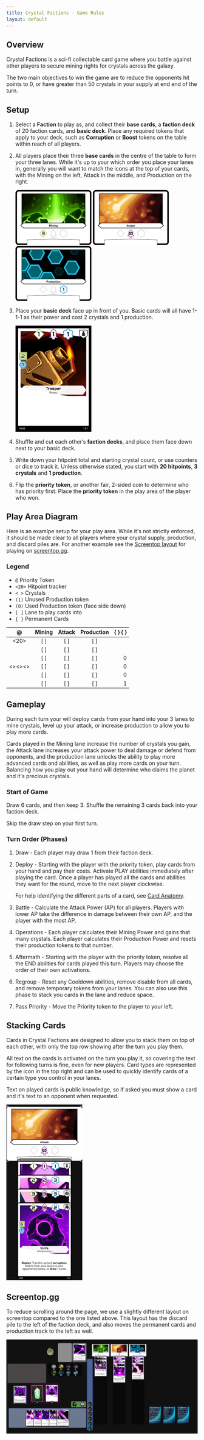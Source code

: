 ```yaml
---
title: Crystal Factions - Game Rules
layout: default
---
```


## Overview

Crystal Factions is a sci-fi collectable card game where you battle against other players to secure mining rights for crystals across the galaxy.

The two main objectives to win the game are to reduce the opponents hit points to 0, or have greater than 50 crystals in your supply at end end of the turn.

## Setup

1. Select a **Faction** to play as, and collect their **base cards**, a **faction deck** of 20 faction cards, and **basic deck**. Place any required tokens that apply to your deck, such as **Corruption** or **Boost** tokens on the table within reach of all players.

1. All players place their three **base cards** in the centre of the table to form your three lanes. While it's up to your which order you place your lanes in, generally you will want to match the icons at the top of your cards, with the Mining on the left, Attack in the middle, and Production on the right.

    <img src="./assets/images/0Basic_Mining.png" alt="" style="width:200px;height:auto;"> <img src="./assets/images/2Basic_Attack.png" alt="" style="width:200px;height:auto;"> <img src="./assets/images/1Basic_Tech.png" alt="" style="width:200px;height:auto;">

1. Place your **basic deck** face up in front of you. Basic cards will all have 1-1-1 as their power and cost 2 crystals and 1 production.

    <img src="./assets/images/brig_basic.png" alt="Basic Trooper card example. 2 crystals and 1 production for a 1/1/1 power card." width="200"/>

1. Shuffle and cut each other’s **faction decks**, and place them face down next to your basic deck.

1. Write down your hitpoint total and starting crystal count, or use counters or dice to track it. Unless otherwise stated, you start with **20 hitpoints**, **3 crystals** and **1 production**.

1. Flip the **priority token**, or another fair, 2-sided coin to determine who has priority first. Place the **priority token** in the play area of the player who won.

## Play Area Diagram

Here is an examlpe setup for your play area. While it's not strictly enforced, it should be made clear to all players where your crystal supply, production, and discard piles are. For another example see the [Screentop layout](#screentopgg) for playing on [screentop.gg](https://screentop.gg/@Direside/crystal-factions).

### Legend

- `@` Priority Token
- `<20>` Hitpoint tracker
- `< >` Crystals
- `(1)` Unused Production token
- `(0)` Used Production token (face side down)
- `[ ]` Lane to play cards into
- `{ }` Permanent Cards

| @      | Mining | Attack | Production | { } { } |
| :----: | :----: | :----: | :--------: | ------: |
|  <20>  | [ ]    | [ ]    | [ ]        |         |
|        | [ ]    | [ ]    | [ ]        |         |
|        | [ ]    | [ ]    | [ ]        | 0       |
| <><><> | [ ]    | [ ]    | [ ]        | 0       |
|        | [ ]    | [ ]    | [ ]        | 0       |
|        | [ ]    | [ ]    | [ ]        | 1       |

## Gameplay

During each turn your will deploy cards from your hand into your 3 lanes to mine crystals, level up your attack, or increase production to allow you to play more cards.

Cards played in the Mining lane increase the number of crystals you gain, the Attack lane increases your attack power to deal damage or defend from opponents, and the production lane unlocks the ability to play more advanced cards and abilities, as well as play more cards on your turn. Balancing how you play out your hand will determine who claims the planet and it's precious crystals.

### Start of Game

Draw 6 cards, and then keep 3. Shuffle the remaining 3 cards back into your faction deck.

Skip the draw step on your first turn.

### Turn Order (Phases)

1. Draw - Each player may draw 1 from their faction deck.

2. Deploy - Starting with the player with the priority token, play cards from your hand and pay their costs. Activate PLAY abilities immediately after playing the card. Once a player has played all the cards and abilities they want for the round, move to the next player clockwise.

    For help identifying the different parts of a card, see [Card Anatomy](./components.md#card-anatomy).

3. Battle - Calculate the Attack Power (AP) for all players. Players with lower AP take the difference in damage between their own AP, and the player with the most AP.

4. Operations - Each player calculates their Mining Power and gains that many crystals. Each player calculates their Production Power and resets their production tokens to that number.

5. Aftermath - Starting with the player with the priority token, resolve all the END abilities for cards played this turn. Players may choose the order of their own activations.

6. Regroup - Reset any Cooldown abilities, remove disable from all cards, and remove temporary tokens from your lanes. You can also use this phase to stack you cards in the lane and reduce space.

7. Pass Priority - Move the Priority token to the player to your left.

## Stacking Cards

Cards in Crystal Factions are designed to allow you to stack them on top of each other, with only the top row showing after the turn you play them.

All text on the cards is activated on the turn you play it, so covering the text for following turns is fine, even for new players. Card types are represented by the icon in the top right and can be used to quickly identify cards of a certain type you control in your lanes.

Text on played cards is public knowledge, so if asked you must show a card and it's text to an opponent when requested.

<img src="./assets/images/stack_example.png" alt="Example of cards stacked in a lane." width="200"/>

## Screentop.gg

To reduce scrolling around the page, we use a slightly different layout on screentop compared to the one listed above. This layout has the discard pile to the left of the faction deck, and also moves the permanent cards and production track to the left as well.

![Example of the layout used on screentop.gg](./assets/images/screentop_example.png)

